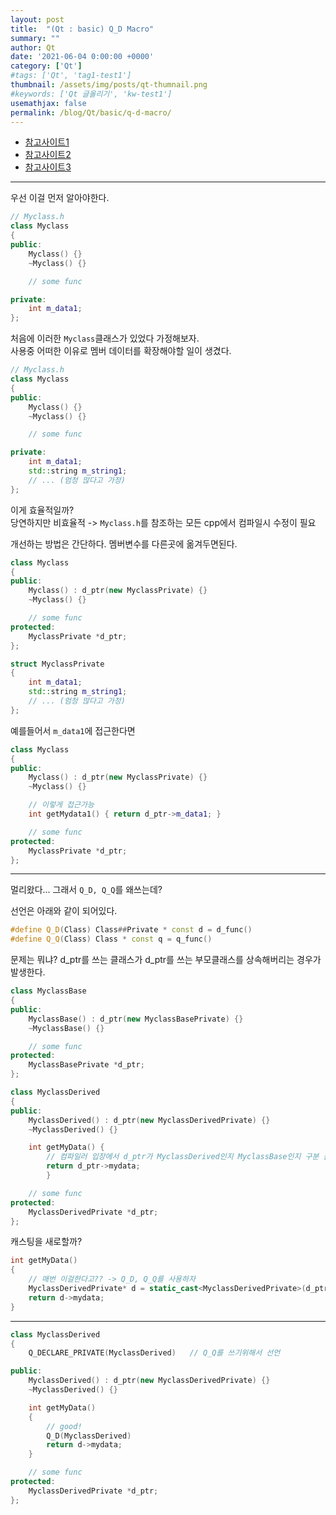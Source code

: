 ```yaml
---
layout: post
title:  "(Qt : basic) Q_D Macro"
summary: ""
author: Qt
date: '2021-06-04 0:00:00 +0000'
category: ['Qt']
#tags: ['Qt', 'tag1-test1']
thumbnail: /assets/img/posts/qt-thumnail.png
#keywords: ['Qt 글올리기', 'kw-test1']
usemathjax: false
permalink: /blog/Qt/basic/q-d-macro/
---
```


* [참고사이트1](https://wiki.qt.io/D-Pointer)
* [참고사이트2](https://idlecomputer.tistory.com/105)
* [참고사이트3](https://pythonq.com/so/c%2B%2B/662617)

---

우선 이걸 먼저 알아야한다.

```cpp
// Myclass.h
class Myclass
{
public:
    Myclass() {}
    ~Myclass() {}

    // some func

private:
    int m_data1;
};
```

처음에 이러한 `Myclass`클래스가 있었다 가정해보자.<br>
사용중 어떠한 이유로 멤버 데이터를 확장해야할 일이 생겼다.

```cpp
// Myclass.h
class Myclass
{
public:
    Myclass() {}
    ~Myclass() {}

    // some func

private:
    int m_data1;
    std::string m_string1;
    // ... (엄청 많다고 가정)
};
```

이게 효율적일까?<br>
당연하지만 비효율적 -> `Myclass.h`를 참조하는 모든 cpp에서 컴파일시 수정이 필요

개선하는 방법은 간단하다. 멤버변수를 다른곳에 옮겨두면된다.

```cpp
class Myclass
{
public:
    Myclass() : d_ptr(new MyclassPrivate) {}
    ~Myclass() {}

    // some func
protected:
    MyclassPrivate *d_ptr;
};
```

```cpp
struct MyclassPrivate
{
    int m_data1;
    std::string m_string1;
    // ... (엄청 많다고 가정)
};
```

예를들어서 `m_data1`에 접근한다면

```cpp
class Myclass
{
public:
    Myclass() : d_ptr(new MyclassPrivate) {}
    ~Myclass() {}

    // 이렇게 접근가능
    int getMydata1() { return d_ptr->m_data1; }

    // some func
protected:
    MyclassPrivate *d_ptr;
};
```

---

멀리왔다... 그래서 `Q_D, Q_Q`를 왜쓰는데?

선언은 아래와 같이 되어있다.

```cpp
#define Q_D(Class) Class##Private * const d = d_func()
#define Q_Q(Class) Class * const q = q_func()
```

문제는 뭐냐? d_ptr를 쓰는 클래스가 d_ptr를 쓰는 부모클래스를 상속해버리는 경우가 발생한다.

```cpp
class MyclassBase
{
public:
    MyclassBase() : d_ptr(new MyclassBasePrivate) {}
    ~MyclassBase() {}

    // some func
protected:
    MyclassBasePrivate *d_ptr;
};
```

```cpp
class MyclassDerived
{
public:
    MyclassDerived() : d_ptr(new MyclassDerivedPrivate) {}
    ~MyclassDerived() {}

    int getMyData() { 
        // 컴파일러 입장에서 d_ptr가 MyclassDerived인지 MyclassBase인지 구분 불가능
        return d_ptr->mydata; 
        }

    // some func
protected:
    MyclassDerivedPrivate *d_ptr;
};
```

캐스팅을 새로할까?

```cpp
int getMyData() 
{ 
    // 매번 이걸한다고?? -> Q_D, Q_Q를 사용하자
    MyclassDerivedPrivate* d = static_cast<MyclassDerivedPrivate>(d_ptr);
    return d->mydata; 
}
```

---

```cpp
class MyclassDerived
{
    Q_DECLARE_PRIVATE(MyclassDerived)   // Q_Q를 쓰기위해서 선언

public:
    MyclassDerived() : d_ptr(new MyclassDerivedPrivate) {}
    ~MyclassDerived() {}

    int getMyData() 
    { 
        // good!
        Q_D(MyclassDerived)
        return d->mydata; 
    }

    // some func
protected:
    MyclassDerivedPrivate *d_ptr;
};
```